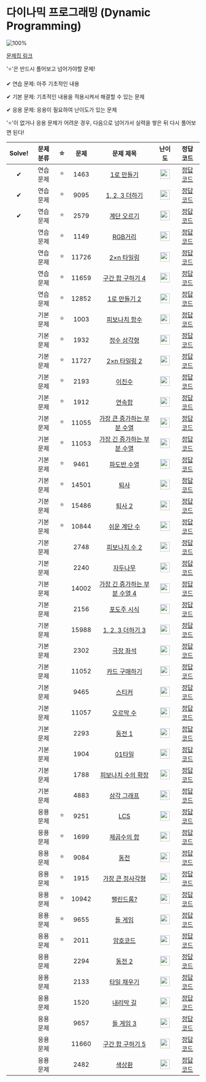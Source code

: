 # 다이나믹 프로그래밍 (Dynamic Programming)

![100%](https://progress-bar.dev/4/?scale=44&title=progress&width=500&color=babaca&suffix=/44)

[문제집 링크](https://www.acmicpc.net/workbook/view/7319)

'⭐️'은 반드시 풀어보고 넘어가야할 문제!

✔ 연습 문제: 아주 기초적인 내용

✔ 기본 문제: 기초적인 내용을 적용시켜서 해결할 수 있는 문제

✔ 응용 문제: 응용이 필요하여 난이도가 있는 문제


'⭐️'이 없거나 응용 문제가 어려운 경우, 다음으로 넘어가서 실력을 쌓은 뒤 다시 풀어보면 된다!

| Solve! | 문제 분류 | ☆ | 문제 | 문제 제목 | 난이도 | 정답 코드 |
| :--: | :--: | :--: | :--: | :--: | :--: | :--: |
| ✔ | 연습 문제 | ⭐️ | 1463 | [1로 만들기](https://www.acmicpc.net/problem/1463) | <img height="25px" width="25px" src="https://static.solved.ac/tier_small/8.svg"/> | [정답 코드](../0x0D_Dynamicprogramming/1463.cpp) |
| ✔ | 연습 문제 | ⭐️ | 9095 | [1, 2, 3 더하기](https://www.acmicpc.net/problem/9095) | <img height="25px" width="25px" src="https://static.solved.ac/tier_small/8.svg"/> | [정답 코드](../0x0D_Dynamicprogramming/9095.cpp) |
| ✔ | 연습 문제 | ⭐️ | 2579 | [계단 오르기](https://www.acmicpc.net/problem/2579) | <img height="25px" width="25px" src="https://static.solved.ac/tier_small/8.svg"/> | [정답 코드](../0x0D_Dynamicprogramming/2579.cpp) |
|| 연습 문제 | ⭐️ | 1149 | [RGB거리](https://www.acmicpc.net/problem/1149) | <img height="25px" width="25px" src="https://static.solved.ac/tier_small/10.svg"/> | [정답 코드](../0x0D_Dynamicprogramming/1149.cpp) |
|| 연습 문제 | ⭐️ | 11726 | [2×n 타일링](https://www.acmicpc.net/problem/11726) | <img height="25px" width="25px" src="https://static.solved.ac/tier_small/8.svg"/> | [정답 코드](../0x0D_Dynamicprogramming/11726.cpp) |
|| 연습 문제 | ⭐️ | 11659 | [구간 합 구하기 4](https://www.acmicpc.net/problem/11659) | <img height="25px" width="25px" src="https://static.solved.ac/tier_small/8.svg"/> | [정답 코드](../0x0D_Dynamicprogramming/11659.cpp) |
|| 연습 문제 | ⭐️ | 12852 | [1로 만들기 2](https://www.acmicpc.net/problem/12852) | <img height="25px" width="25px" src="https://static.solved.ac/tier_small/10.svg"/> | [정답 코드](../0x0D_Dynamicprogramming/12852.cpp) |
|| 기본 문제 | ⭐️ | 1003 | [피보나치 함수](https://www.acmicpc.net/problem/1003) | <img height="25px" width="25px" src="https://static.solved.ac/tier_small/8.svg"/> | [정답 코드](../0x0D_Dynamicprogramming/1003.cpp) |
|| 기본 문제 | ⭐️ | 1932 | [정수 삼각형](https://www.acmicpc.net/problem/1932) | <img height="25px" width="25px" src="https://static.solved.ac/tier_small/10.svg"/> | [정답 코드](../0x0D_Dynamicprogramming/1932.cpp) |
|| 기본 문제 | ⭐️ | 11727 | [2×n 타일링 2](https://www.acmicpc.net/problem/11727) | <img height="25px" width="25px" src="https://static.solved.ac/tier_small/8.svg"/> | [정답 코드](../0x0D_Dynamicprogramming/11727.cpp) |
|| 기본 문제 | ⭐️ | 2193 | [이친수](https://www.acmicpc.net/problem/2193) | <img height="25px" width="25px" src="https://static.solved.ac/tier_small/8.svg"/> | [정답 코드](../0x0D_Dynamicprogramming/2193.cpp) |
|| 기본 문제 | ⭐️ | 1912 | [연속합](https://www.acmicpc.net/problem/1912) | <img height="25px" width="25px" src="https://static.solved.ac/tier_small/9.svg"/> | [정답 코드](../0x0D_Dynamicprogramming/1912.cpp) |
|| 기본 문제 | ⭐️ | 11055 | [가장 큰 증가하는 부분 수열](https://www.acmicpc.net/problem/11055) | <img height="25px" width="25px" src="https://static.solved.ac/tier_small/9.svg"/> | [정답 코드](../0x0D_Dynamicprogramming/11055.cpp) |
|| 기본 문제 | ⭐️ | 11053 | [가장 긴 증가하는 부분 수열](https://www.acmicpc.net/problem/11053) | <img height="25px" width="25px" src="https://static.solved.ac/tier_small/9.svg"/> | [정답 코드](../0x0D_Dynamicprogramming/11053.cpp) |
|| 기본 문제 | ⭐️ | 9461 | [파도반 수열](https://www.acmicpc.net/problem/9461) | <img height="25px" width="25px" src="https://static.solved.ac/tier_small/8.svg"/> | [정답 코드](../0x0D_Dynamicprogramming/9461.cpp) |
|| 기본 문제 | ⭐️ | 14501 | [퇴사](https://www.acmicpc.net/problem/14501) | <img height="25px" width="25px" src="https://static.solved.ac/tier_small/8.svg"/> | [정답 코드](../0x0D_Dynamicprogramming/14501.cpp) |
|| 기본 문제 | ⭐️ | 15486 | [퇴사 2](https://www.acmicpc.net/problem/15486) | <img height="25px" width="25px" src="https://static.solved.ac/tier_small/11.svg"/> | [정답 코드](../0x0D_Dynamicprogramming/15486.cpp) |
|| 기본 문제 | ⭐️ | 10844 | [쉬운 계단 수](https://www.acmicpc.net/problem/10844) | <img height="25px" width="25px" src="https://static.solved.ac/tier_small/10.svg"/> | [정답 코드](../0x0D_Dynamicprogramming/10844.cpp) |
|| 기본 문제 || 2748 | [피보나치 수 2](https://www.acmicpc.net/problem/2748) | <img height="25px" width="25px" src="https://static.solved.ac/tier_small/5.svg"/> | [정답 코드](../0x0D_Dynamicprogramming/2748.cpp) |
|| 기본 문제 || 2240 | [자두나무](https://www.acmicpc.net/problem/2240) | <img height="25px" width="25px" src="https://static.solved.ac/tier_small/11.svg"/> | [정답 코드](../0x0D_Dynamicprogramming/2240.cpp) |
|| 기본 문제 || 14002 | [가장 긴 증가하는 부분 수열 4](https://www.acmicpc.net/problem/14002) | <img height="25px" width="25px" src="https://static.solved.ac/tier_small/12.svg"/> | [정답 코드](../0x0D_Dynamicprogramming/14002.cpp) |
|| 기본 문제 || 2156 | [포도주 시식](https://www.acmicpc.net/problem/2156) | <img height="25px" width="25px" src="https://static.solved.ac/tier_small/10.svg"/> | [정답 코드](../0x0D_Dynamicprogramming/2156.cpp) |
|| 기본 문제 || 15988 | [1, 2, 3 더하기 3](https://www.acmicpc.net/problem/15988) | <img height="25px" width="25px" src="https://static.solved.ac/tier_small/9.svg"/> | [정답 코드](../0x0D_Dynamicprogramming/15988.cpp) |
|| 기본 문제 || 2302 | [극장 좌석](https://www.acmicpc.net/problem/2302) | <img height="25px" width="25px" src="https://static.solved.ac/tier_small/10.svg"/> | [정답 코드](../0x0D_Dynamicprogramming/2302.cpp) |
|| 기본 문제 || 11052 | [카드 구매하기](https://www.acmicpc.net/problem/11052) | <img height="25px" width="25px" src="https://static.solved.ac/tier_small/10.svg"/> | [정답 코드](../0x0D_Dynamicprogramming/11052.cpp) |
|| 기본 문제 || 9465 | [스티커](https://www.acmicpc.net/problem/9465) | <img height="25px" width="25px" src="https://static.solved.ac/tier_small/10.svg"/> | [정답 코드](../0x0D_Dynamicprogramming/9465.cpp) |
|| 기본 문제 || 11057 | [오르막 수](https://www.acmicpc.net/problem/11057) | <img height="25px" width="25px" src="https://static.solved.ac/tier_small/10.svg"/> | [정답 코드](../0x0D_Dynamicprogramming/11057.cpp) |
|| 기본 문제 || 2293 | [동전 1](https://www.acmicpc.net/problem/2293) | <img height="25px" width="25px" src="https://static.solved.ac/tier_small/11.svg"/> | [정답 코드](../0x0D_Dynamicprogramming/solutions/2293.cpp) |
|| 기본 문제 || 1904 | [01타일](https://www.acmicpc.net/problem/1904) | <img height="25px" width="25px" src="https://static.solved.ac/tier_small/8.svg"/> | [정답 코드](../0x0D_Dynamicprogramming/solutions/1904.cpp) |
|| 기본 문제 || 1788 | [피보나치 수의 확장](https://www.acmicpc.net/problem/1788) | <img height="25px" width="25px" src="https://static.solved.ac/tier_small/8.svg"/> | [정답 코드](../0x0D_Dynamicprogramming/1788.cpp) |
|| 기본 문제 || 4883 | [삼각 그래프](https://www.acmicpc.net/problem/4883) | <img height="25px" width="25px" src="https://static.solved.ac/tier_small/10.svg"/> | [정답 코드](../0x0D_Dynamicprogramming/4883.cpp) |
|| 응용 문제 | ⭐️ | 9251 | [LCS](https://www.acmicpc.net/problem/9251) | <img height="25px" width="25px" src="https://static.solved.ac/tier_small/11.svg"/> | [정답 코드](../0x0D_Dynamicprogramming/9251.cpp) |
|| 응용 문제 | ⭐️ | 1699 | [제곱수의 합](https://www.acmicpc.net/problem/1699) | <img height="25px" width="25px" src="https://static.solved.ac/tier_small/9.svg"/> | [정답 코드](../0x0D_Dynamicprogramming/1699.cpp) |
|| 응용 문제 | ⭐️ | 9084 | [동전](https://www.acmicpc.net/problem/9084) | <img height="25px" width="25px" src="https://static.solved.ac/tier_small/11.svg"/> | [정답 코드](../0x0D_Dynamicprogramming/9084.cpp) |
|| 응용 문제 | ⭐️ | 1915 | [가장 큰 정사각형](https://www.acmicpc.net/problem/1915) | <img height="25px" width="25px" src="https://static.solved.ac/tier_small/12.svg"/> | [정답 코드](../0x0D_Dynamicprogramming/1915.cpp) |
|| 응용 문제 | ⭐️ | 10942 | [팰린드롬?](https://www.acmicpc.net/problem/10942) | <img height="25px" width="25px" src="https://static.solved.ac/tier_small/12.svg"/> | [정답 코드](../0x0D_Dynamicprogramming/10942.cpp) |
|| 응용 문제 | ⭐️ | 9655 | [돌 게임](https://www.acmicpc.net/problem/9655) | <img height="25px" width="25px" src="https://static.solved.ac/tier_small/6.svg"/> | [정답 코드](../0x0D_Dynamicprogramming/9655.cpp) |
|| 응용 문제 | ⭐️ | 2011 | [암호코드](https://www.acmicpc.net/problem/2011) | <img height="25px" width="25px" src="https://static.solved.ac/tier_small/11.svg"/> | [정답 코드](../0x0D_Dynamicprogramming/2011.cpp) |
|| 응용 문제 || 2294 | [동전 2](https://www.acmicpc.net/problem/2294) | <img height="25px" width="25px" src="https://static.solved.ac/tier_small/11.svg"/> | [정답 코드](../0x0D_Dynamicprogramming/2294.cpp) |
|| 응용 문제 || 2133 | [타일 채우기](https://www.acmicpc.net/problem/2133) | <img height="25px" width="25px" src="https://static.solved.ac/tier_small/12.svg"/> | [정답 코드](../0x0D_Dynamicprogramming/2133.cpp) |
|| 응용 문제 || 1520 | [내리막 길](https://www.acmicpc.net/problem/1520) | <img height="25px" width="25px" src="https://static.solved.ac/tier_small/13.svg"/> | [정답 코드](../0x0D_Dynamicprogramming/1520.cpp) |
|| 응용 문제 || 9657 | [돌 게임 3](https://www.acmicpc.net/problem/9657) | <img height="25px" width="25px" src="https://static.solved.ac/tier_small/8.svg"/> | [정답 코드](../0x0D_Dynamicprogramming/9657.cpp) |
|| 응용 문제 || 11660 | [구간 합 구하기 5](https://www.acmicpc.net/problem/11660) | <img height="25px" width="25px" src="https://static.solved.ac/tier_small/10.svg"/> | [정답 코드](../0x0D_Dynamicprogramming/11660.cpp) |
|| 응용 문제 || 2482 | [색상환](https://www.acmicpc.net/problem/2482) | <img height="25px" width="25px" src="https://static.solved.ac/tier_small/13.svg"/> | [정답 코드](../0x0D_Dynamicprogramming/2482.cpp) |
